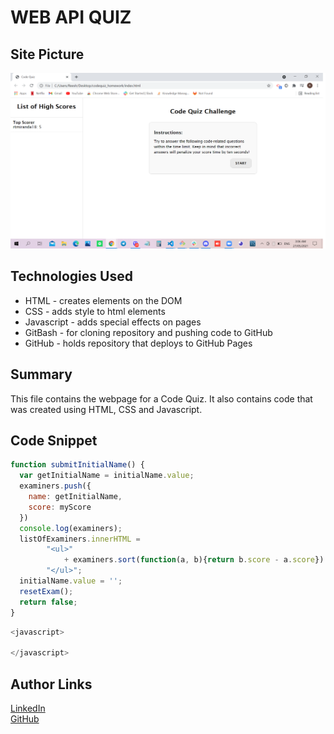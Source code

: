 # WEB API QUIZ

## Site Picture
![Site](codequiz.png)

## Technologies Used
- HTML - creates elements on the DOM
- CSS - adds style to html elements
- Javascript - adds special effects on pages
- GitBash - for cloning repository and pushing code to GitHub
- GitHub - holds repository that deploys to GitHub Pages

## Summary
This file contains the webpage for a Code Quiz. It also contains code that was created using HTML, CSS and Javascript. 

## Code Snippet
```javascript
function submitInitialName() {
  var getInitialName = initialName.value;
  examiners.push({
    name: getInitialName, 
    score: myScore
  })
  console.log(examiners);
  listOfExaminers.innerHTML = 
        "<ul>" 
            + examiners.sort(function(a, b){return b.score - a.score}).map((examiner, index) => "<li class='examiner_"+index+"'>" + (index == 0 ? "<strong>Top Scorer</strong><br />" : "")+ examiner.name + ": "+ examiner.score +"</li>").join("") +
        "</ul>";
  initialName.value = '';
  resetExam();
  return false;
}
```

```javascript
<javascript>

</javascript>
```

## Author Links 
[LinkedIn](https://www.linkedin.com/in/rosario-miranda-b81170132/)<br />
[GitHub](https://github.com/rtmiranda18)
